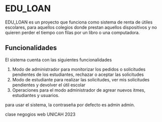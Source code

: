 # EDU_LOAN

EDU_LOAN es un proyecto que funciona como sistema de renta de útiles escolares, para aquellos colegios donde prestan aquellos dispositivos y no quieren perder el tiempo con filas por un libro o una computadora.

## Funcionalidades

El sistema cuenta con las siguientes funcionalidades

1. Modo de administrador para monitorizar los pedidos o solicitudes pendientes de los estudiantes, rechazar o aceptar las solicitudes
2. Modo de estudiante para realizar las solicitudes, ver mis solicitudes pendientes y devolver el útil escolar
3. Operaciones para el modo administrador de agrear nuevos itmes, estudiantes y usuarios.


para usar el sistema, la contraseña por defecto es admin admin.



clase negogios web UNICAH 2023 
